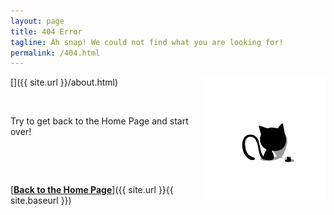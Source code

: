 ```yaml
---
layout: page
title: 404 Error
tagline: Ah snap! We could not find what you are looking for!
permalink: /404.html
---
```

[<img src='https://raw.githubusercontent.com/NoNo721/Pictures/master/IMG_4222.JPG' alt="Copyright © Wei Wang" title="Wei Wang" style='float:right;'/>]({{ site.url }}/about.html)

&ensp;

Try to get back to the Home Page and start over!

&ensp;

&ensp;

[<b><u>Back to the Home Page</u></b>]({{ site.url }}{{ site.baseurl }})